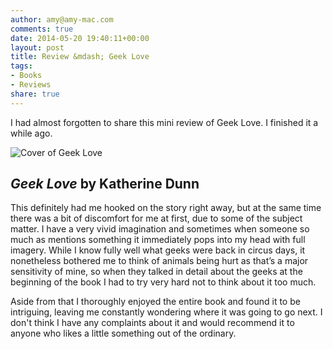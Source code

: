 ```yaml
---
author: amy@amy-mac.com
comments: true
date: 2014-05-20 19:40:11+00:00
layout: post
title: Review &mdash; Geek Love
tags:
- Books
- Reviews
share: true
---
```


I had almost forgotten to share this mini review of Geek Love. I finished it a while ago.

<img class="left left-inline-img" src="https://ecx.images-amazon.com/images/I/41KkfSb8MxL._SY344_BO1,204,203,200_.jpg" alt="Cover of Geek Love">

## _Geek Love_ by Katherine Dunn

This definitely had me hooked on the story right away, but at the same time there was a bit of discomfort for me at first, due to some of the subject matter. I have a very vivid imagination and sometimes when someone so much as mentions something it immediately pops into my head with full imagery. While I know fully well what geeks were back in circus days, it nonetheless bothered me to think of animals being hurt as that’s a major sensitivity of mine, so when they talked in detail about the geeks at the beginning of the book I had to try very hard not to think about it too much.

Aside from that I thoroughly enjoyed the entire book and found it to be intriguing, leaving me constantly wondering where it was going to go next. I don't think I have any complaints about it and would recommend it to anyone who likes a little something out of the ordinary.
